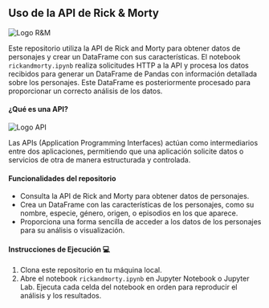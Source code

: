 ## Uso de la API de Rick & Morty

![Logo R&M](https://upload.wikimedia.org/wikipedia/commons/thumb/b/b1/Rick_and_Morty.svg/1280px-Rick_and_Morty.svg.png)

Este repositorio utiliza la API de Rick and Morty para obtener datos de personajes y crear un DataFrame con sus características. El notebook ``rickandmorty.ipynb`` realiza solicitudes HTTP a la API y procesa los datos recibidos para generar un DataFrame de Pandas con información detallada sobre los personajes. Este DataFrame es posteriormente procesado para proporcionar un correcto análisis de los datos.

#### ¿Qué es una API?

![Logo API](https://cdn-icons-png.flaticon.com/512/10169/10169741.png)

Las APIs (Application Programming Interfaces) actúan como intermediarios entre dos aplicaciones, permitiendo que una aplicación solicite datos o servicios de otra de manera estructurada y controlada. 

#### Funcionalidades del repositorio

- Consulta la API de Rick and Morty para obtener datos de personajes.
- Crea un DataFrame con las características de los personajes, como su nombre, especie, género, origen, o episodios en los que aparece.
- Proporciona una forma sencilla de acceder a los datos de los personajes para su análisis o visualización.

#### Instrucciones de Ejecución 💻

1. Clona este repositorio en tu máquina local.
2. Abre el notebook ``rickandmorty.ipynb`` en Jupyter Notebook o Jupyter Lab.
Ejecuta cada celda del notebook en orden para reproducir el análisis y los resultados.